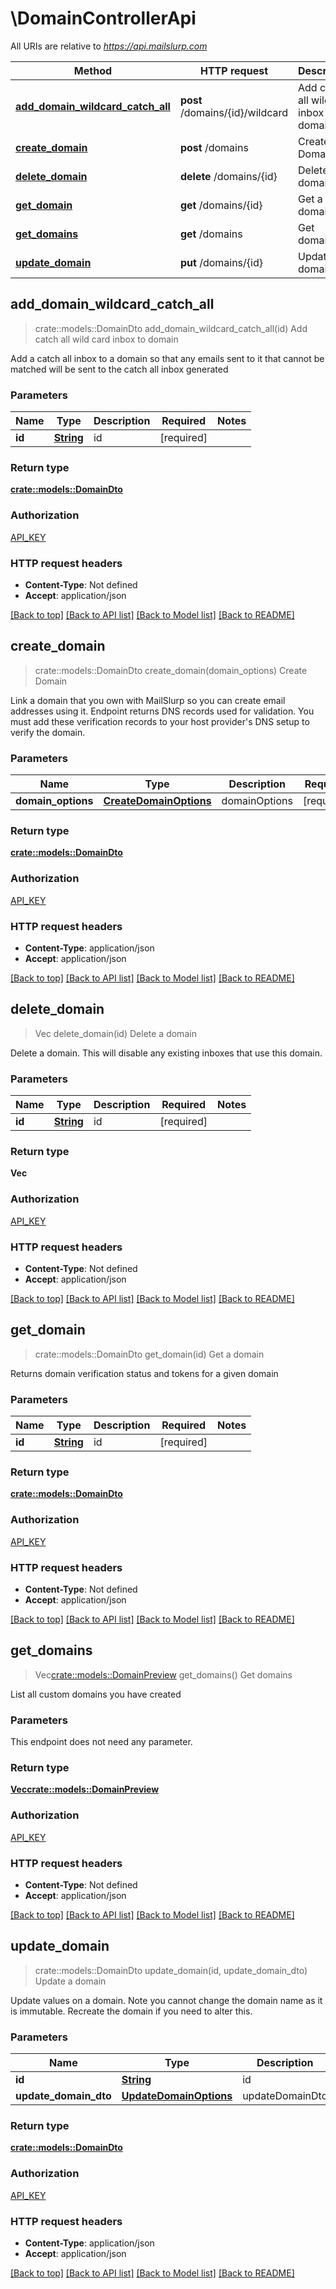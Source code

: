 # \DomainControllerApi

All URIs are relative to *https://api.mailslurp.com*

| Method                                                                                 | HTTP request                    | Description                             |
| -------------------------------------------------------------------------------------- | ------------------------------- | --------------------------------------- |
| [**add_domain_wildcard_catch_all**](DomainControllerApi#add_domain_wildcard_catch_all) | **post** /domains/{id}/wildcard | Add catch all wild card inbox to domain |
| [**create_domain**](DomainControllerApi#create_domain)                                 | **post** /domains               | Create Domain                           |
| [**delete_domain**](DomainControllerApi#delete_domain)                                 | **delete** /domains/{id}        | Delete a domain                         |
| [**get_domain**](DomainControllerApi#get_domain)                                       | **get** /domains/{id}           | Get a domain                            |
| [**get_domains**](DomainControllerApi#get_domains)                                     | **get** /domains                | Get domains                             |
| [**update_domain**](DomainControllerApi#update_domain)                                 | **put** /domains/{id}           | Update a domain                         |

## add_domain_wildcard_catch_all

> crate::models::DomainDto add_domain_wildcard_catch_all(id)
> Add catch all wild card inbox to domain

Add a catch all inbox to a domain so that any emails sent to it that cannot be matched will be sent to the catch all inbox generated

### Parameters

| Name   | Type           | Description | Required   | Notes |
| ------ | -------------- | ----------- | ---------- | ----- |
| **id** | [**String**]() | id          | [required] |

### Return type

[**crate::models::DomainDto**](DomainDto)

### Authorization

[API_KEY](../README#API_KEY)

### HTTP request headers

- **Content-Type**: Not defined
- **Accept**: application/json

[[Back to top]](#) [[Back to API list]](../README#documentation-for-api-endpoints) [[Back to Model list]](../README#documentation-for-models) [[Back to README]](../README)

## create_domain

> crate::models::DomainDto create_domain(domain_options)
> Create Domain

Link a domain that you own with MailSlurp so you can create email addresses using it. Endpoint returns DNS records used for validation. You must add these verification records to your host provider's DNS setup to verify the domain.

### Parameters

| Name               | Type                                           | Description   | Required   | Notes |
| ------------------ | ---------------------------------------------- | ------------- | ---------- | ----- |
| **domain_options** | [**CreateDomainOptions**](CreateDomainOptions) | domainOptions | [required] |

### Return type

[**crate::models::DomainDto**](DomainDto)

### Authorization

[API_KEY](../README#API_KEY)

### HTTP request headers

- **Content-Type**: application/json
- **Accept**: application/json

[[Back to top]](#) [[Back to API list]](../README#documentation-for-api-endpoints) [[Back to Model list]](../README#documentation-for-models) [[Back to README]](../README)

## delete_domain

> Vec<String> delete_domain(id)
> Delete a domain

Delete a domain. This will disable any existing inboxes that use this domain.

### Parameters

| Name   | Type           | Description | Required   | Notes |
| ------ | -------------- | ----------- | ---------- | ----- |
| **id** | [**String**]() | id          | [required] |

### Return type

**Vec<String>**

### Authorization

[API_KEY](../README#API_KEY)

### HTTP request headers

- **Content-Type**: Not defined
- **Accept**: application/json

[[Back to top]](#) [[Back to API list]](../README#documentation-for-api-endpoints) [[Back to Model list]](../README#documentation-for-models) [[Back to README]](../README)

## get_domain

> crate::models::DomainDto get_domain(id)
> Get a domain

Returns domain verification status and tokens for a given domain

### Parameters

| Name   | Type           | Description | Required   | Notes |
| ------ | -------------- | ----------- | ---------- | ----- |
| **id** | [**String**]() | id          | [required] |

### Return type

[**crate::models::DomainDto**](DomainDto)

### Authorization

[API_KEY](../README#API_KEY)

### HTTP request headers

- **Content-Type**: Not defined
- **Accept**: application/json

[[Back to top]](#) [[Back to API list]](../README#documentation-for-api-endpoints) [[Back to Model list]](../README#documentation-for-models) [[Back to README]](../README)

## get_domains

> Vec<crate::models::DomainPreview> get_domains()
> Get domains

List all custom domains you have created

### Parameters

This endpoint does not need any parameter.

### Return type

[**Vec<crate::models::DomainPreview>**](DomainPreview)

### Authorization

[API_KEY](../README#API_KEY)

### HTTP request headers

- **Content-Type**: Not defined
- **Accept**: application/json

[[Back to top]](#) [[Back to API list]](../README#documentation-for-api-endpoints) [[Back to Model list]](../README#documentation-for-models) [[Back to README]](../README)

## update_domain

> crate::models::DomainDto update_domain(id, update_domain_dto)
> Update a domain

Update values on a domain. Note you cannot change the domain name as it is immutable. Recreate the domain if you need to alter this.

### Parameters

| Name                  | Type                                           | Description     | Required   | Notes |
| --------------------- | ---------------------------------------------- | --------------- | ---------- | ----- |
| **id**                | [**String**]()                                 | id              | [required] |
| **update_domain_dto** | [**UpdateDomainOptions**](UpdateDomainOptions) | updateDomainDto | [required] |

### Return type

[**crate::models::DomainDto**](DomainDto)

### Authorization

[API_KEY](../README#API_KEY)

### HTTP request headers

- **Content-Type**: application/json
- **Accept**: application/json

[[Back to top]](#) [[Back to API list]](../README#documentation-for-api-endpoints) [[Back to Model list]](../README#documentation-for-models) [[Back to README]](../README)
